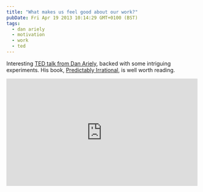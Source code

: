 ```yaml
---
title: "What makes us feel good about our work?"
pubDate: Fri Apr 19 2013 10:14:29 GMT+0100 (BST)
tags:
  - dan ariely
  - motivation
  - work
  - ted
---
```


<p>Interesting <a href="http://www.ted.com/talks/dan_ariely_what_makes_us_feel_good_about_our_work.html">TED talk from Dan Ariely</a>, backed with some intriguing experiments. His book, <a href="http://www.amazon.co.uk/Predictably-Irrational-Hidden-Forces-Decisions/dp/0007256531/ref=sr_1_1?ie=UTF8&amp;qid=1366366008&amp;sr=8-1&amp;keywords=predictably+irrational">Predictably Irrational</a>, is well worth reading.</p>

<iframe src="https://embed.ted.com/talks/dan_ariely_what_makes_us_feel_good_about_our_work.html" width="500" height="281" frameborder="0" scrolling="no" webkitallowfullscreen="" mozallowfullscreen="" allowfullscreen></iframe>
